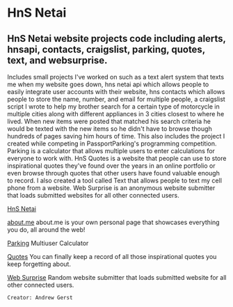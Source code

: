 HnS Netai
========  

HnS Netai website projects code including alerts, hnsapi, contacts, craigslist, parking, quotes, text, and websurprise.
-------------------------------

Includes small projects I've worked on such as a text alert system that texts me when my website goes down, hns netai api which allows people to easily integrate user accounts with their website, hns contacts which allows people to store the name, number, and email for multiple people, a craigslist script I wrote to help my brother search for a certain type of motorcycle in multiple cities along with different appliances in 3 cities closest to where he lived. When new items were posted that matched his search criteria he would be texted with the new items so he didn't have to browse though hundreds of pages saving him hours of time. This also includes the project I created while competing in PassportParking's programming competition. Parking is a calculator that allows multiple users to enter calculations for everyone to work with. HnS Quotes is a website that people can use to store inspirational quotes they've found over the years in an online portfolio or even browse through quotes that other users have found valuable enough to record. I also created a tool called Text that allows people to text my cell phone from a website. Web Surprise is an anonymous website submitter that loads submitted websites for all other connected users.

[HnS Netai](http://hns.netai.net/) 

[about.me](http://hns.netai.net/about.me/) 
about.me is your own personal page that showcases everything you do, all around the web!

[Parking](http://hns.netai.net/parking/) 
Multiuser Calculator

[Quotes](http://hns.netai.net/quotes/)
You can finally keep a record of all those inspirational quotes you keep forgetting about.

[Web Surprise](http://hns.netai.net/websurprise/) 
Random website submitter that loads submitted website for all other connected users.

`Creator: Andrew Gerst`